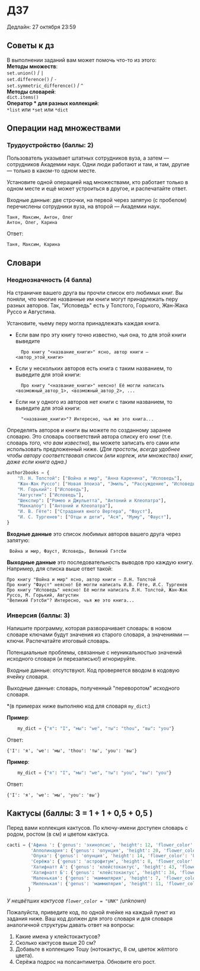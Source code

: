 # ДЗ7

Дедлайн: 27 октября 23:59


## Советы к дз

<div class="alert alert-info">
    В выполнении заданий вам может помочь что-то из этого:<br>
    <b>Методы множеств</b>:<br>
        <code>set.union()</code> / <code>|</code> <br>
        <code>set.difference()</code> / <code>-</code> <br>
        <code>set.symmetric_difference()</code> / <code>^</code> <br>
    <b>Методы словарей</b>:<br>
        <code>dict.items() </code> <br>
    <b>Оператор * для разных коллекций</b>:<br>
        <code>*list</code> или <code>*set</code> или <code>*dict</code><br>
</div>

## Операции над множествами


### Трудоустройство (баллы: 2)

Пользователь указывает штатных сотрудников вуза, а затем &mdash; сотрудников Академии наук. 
    Одни люди работают и там, и там, другие &mdash; только в каком-то одном месте.

Установите одной операцией над множествами, кто работает только в одном месте и ещё может устроиться в другое, и распечатайте ответ.

Входные данные: две строчки, на первой через запятую (с пробелом) перечислены сотрудники вуза, на второй &mdash; Академии наук.

    Таня, Максим, Антон, Олег
    Антон, Олег, Карина

Ответ:

    Таня, Максим, Карина


## Словари

### Неоднозначность (4 балла)

На страничке вашего друга вы прочли список его любимых книг.
    Вы поняли, что многие названные им книги могут принадлежать перу разных авторов.
    Так, "Исповедь" есть у Толстого, Горького, Жан-Жака Руссо и Августина.

Установите, чьему перу могла принадлежать каждая книга.
- Если вам про эту книгу точно известно, чья она, то для этой книги выведите
        
        Про книгу "<название_книги>" ясно, автор книги — <автор_этой_книги>
    
- Если у нескольких авторов есть книга с таким названием, то выведите для этой книги:
    
        Про книгу "<название_книги>" неясно! Её могли написать <возможный_автор_1>, <возможный_автор_2>, ...
        
- Если ни у одного из авторов нет книги с таким названием, то выведите для этой книги:
    
        "<название_книги>"? Интересно, чья же это книга...
    
Определять авторов и книги вы можете по созданному заранее словарю.
    Это словарь соответствий автора списку его книг (т.е. словарь *того, что вам известно*), вы можете записать его сами или использовать предложенный ниже.
    (*Для простоты, всегда удобнее чтобы автору соответствовал список (или кортеж, или множество) книг, даже если книга одна.)*

```python
author2books = {
    "Л. Н. Толстой": ["Война и мир", "Анна Каренина", "Исповедь"],
    "Жан-Жак Руссо": ["Новая Элоиза", "Эмиль", "Рассуждение", "Исповедь"],
    "М. Горький": ["Исповедь"],
    "Августин": ["Исповедь"],
    "Шекспир": ["Ромео и Джульетта", "Антоний и Клеопатра"],
    "Маккалоу": ["Антоний и Клеопатра"],
    "И. В. Гёте": ["Страдания юного Вертера", "Фауст"],
    "И. С. Тургенев": ["Отцы и дети", "Ася", "Муму", "Фауст"],    
}
```


**Входные данные** это список любимых авторов вашего друга через запятую:

     Война и мир, Фауст, Исповедь, Великий Гэтсби
     
**Выходные данные** это последовательность выводов про каждую книгу. Например, для списка выше ответ такой:
    
    Про книгу "Война и мир" ясно, автор книги — Л.Н. Толстой
    Про книгу "Фауст" неясно! Её могли написать И.В. Гёте, И.С. Тургенев
    Про книгу "Исповедь" неясно! Её могли написать Л.Н. Толстой, Жан-Жак Руссо, М. Горький, Августин
    "Великий Гэтсби"? Интересно, чья же это книга...


### Инверсия (баллы: 3)

Напишите программу, которая разворачивает словарь: в новом словаре ключами будут значения из старого словаря, а значениями &mdash; ключи.
    Распечатайте итоговый словарь.

Потенциальные проблемы, связанные с неуникальностью значений исходного словаря (и перезаписью!) игнорируйте.

Входные данные: отсутствуют. Код проверяется вводом в кодовую ячейку словаря.

Выходные данные: словарь, полученный "переворотом" исходного словаря.

*(в примерах ниже выполняю код для словаря `my_dict`:)

**Пример**:


```python
    my_dict = {"я": "I", "мы": "we", "ты": "thou", "вы": "you"}
```

Ответ:
    
    {'I': 'я', 'we': 'мы', 'thou': 'ты', 'you': 'вы'}
    
**Пример**:

```python
    my_dict = {"я": "I", "мы": "we", "ты": "you", "вы": "you"}
```

Ответ:

    {'I': 'я', 'we': 'мы', 'you': 'вы'}

## Кактусы (баллы: 3 = 1 + 1 + 0,5 + 0,5  )

Перед вами коллекция кактусов.
    По ключу-имени доступен словарь с родом, ростом (в см) и цветом кактуса.

```python
cacti = {'Афина ': {'genus': 'эхинопсис', 'height': 12, 'flower_color': 'светло-розовый'},
         'Апполинария': {'genus': 'опунция', 'height': 20, 'flower_color': 'UNK'},
         'Опука': {'genus': 'опунция', 'height': 14, 'flower_color': 'UNK'},
         'Серёжа': {'genus': 'астрофитум', 'height': 8, 'flower_color': 'жёлтый'},
         'Хатифнатт А': {'genus': 'клейстокактус', 'height': 43, 'flower_color': 'UNK'},
         'Хатифнатт Б': {'genus': 'клейстокактус', 'height': 34, 'flower_color': 'UNK'},
         'Маленькая': {'genus': 'маммилярия', 'height': 7, 'flower_color': 'розовый'},
         'Миленькая': {'genus': 'маммилярия', 'height': 11, 'flower_color': 'малиновый'}
        }
```

*У нецвётших кактусов `flower_color = "UNK"` (unknown)*

Пожалуйста, приведите код, по одной ячейке на каждый пункт из задания ниже.
    Ваш код должен для этого словаря и для словаря аналогичной структуры давать ответ на вопросы:


1. Какие имена у клейстокактусов?
2. Сколько кактусов выше 20 см?
3. Добавьте в коллекцию Тошу (нотокактус, 8 см, цветок жёлтого цвета).
4. Серёжа подрос на полсантиметра.
   Обновите его рост.
